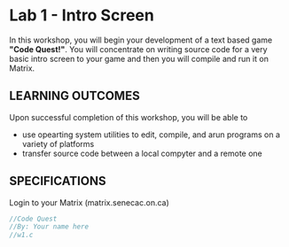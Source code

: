 # Lab 1 - Intro Screen

In this workshop, you will begin your development of a text based game **"Code Quest!"**. You will concentrate on writing source code for a very basic intro screen to your game and then you will compile and run it on Matrix.

## LEARNING OUTCOMES

Upon successful completion of this workshop, you will be able to 
- use opearting system utilities to edit, compile, and arun programs on a variety of platforms 
- transfer source code between a local compyter and a remote one

## SPECIFICATIONS

Login to your Matrix (matrix.senecac.on.ca)

```c
//Code Quest
//By: Your name here
//w1.c
```
